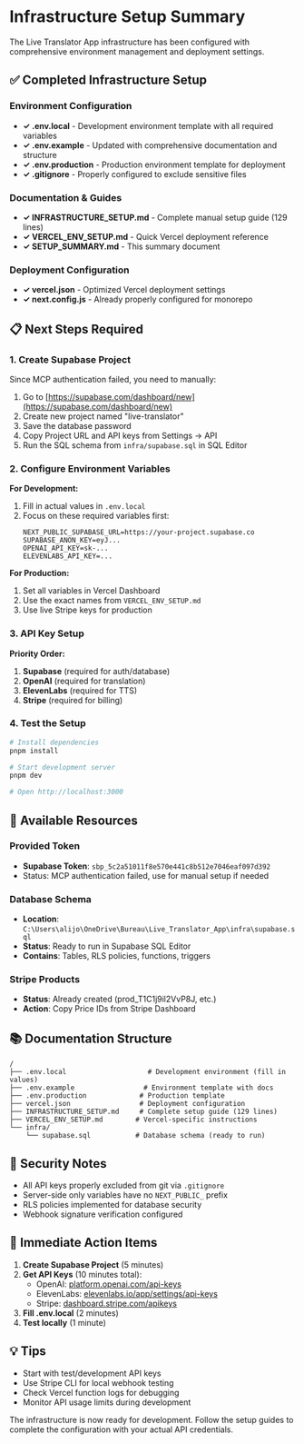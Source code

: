 # Infrastructure Setup Summary

The Live Translator App infrastructure has been configured with comprehensive environment management and deployment settings.

## ✅ Completed Infrastructure Setup

### Environment Configuration
- **✓ .env.local** - Development environment template with all required variables
- **✓ .env.example** - Updated with comprehensive documentation and structure  
- **✓ .env.production** - Production environment template for deployment
- **✓ .gitignore** - Properly configured to exclude sensitive files

### Documentation & Guides
- **✓ INFRASTRUCTURE_SETUP.md** - Complete manual setup guide (129 lines)
- **✓ VERCEL_ENV_SETUP.md** - Quick Vercel deployment reference
- **✓ SETUP_SUMMARY.md** - This summary document

### Deployment Configuration
- **✓ vercel.json** - Optimized Vercel deployment settings
- **✓ next.config.js** - Already properly configured for monorepo

## 📋 Next Steps Required

### 1. Create Supabase Project
Since MCP authentication failed, you need to manually:

1. Go to [https://supabase.com/dashboard/new](https://supabase.com/dashboard/new)
2. Create new project named "live-translator" 
3. Save the database password
4. Copy Project URL and API keys from Settings → API
5. Run the SQL schema from `infra/supabase.sql` in SQL Editor

### 2. Configure Environment Variables

**For Development:**
1. Fill in actual values in `.env.local`
2. Focus on these required variables first:
   ```
   NEXT_PUBLIC_SUPABASE_URL=https://your-project.supabase.co
   SUPABASE_ANON_KEY=eyJ...
   OPENAI_API_KEY=sk-...
   ELEVENLABS_API_KEY=...
   ```

**For Production:**
1. Set all variables in Vercel Dashboard
2. Use the exact names from `VERCEL_ENV_SETUP.md`
3. Use live Stripe keys for production

### 3. API Key Setup

**Priority Order:**
1. **Supabase** (required for auth/database)
2. **OpenAI** (required for translation)
3. **ElevenLabs** (required for TTS)
4. **Stripe** (required for billing)

### 4. Test the Setup

```bash
# Install dependencies
pnpm install

# Start development server  
pnpm dev

# Open http://localhost:3000
```

## 🔧 Available Resources

### Provided Token
- **Supabase Token**: `sbp_5c2a51011f8e570e441c8b512e7046eaf097d392`
- Status: MCP authentication failed, use for manual setup if needed

### Database Schema
- **Location**: `C:\Users\alijo\OneDrive\Bureau\Live_Translator_App\infra\supabase.sql`
- **Status**: Ready to run in Supabase SQL Editor
- **Contains**: Tables, RLS policies, functions, triggers

### Stripe Products
- **Status**: Already created (prod_T1C1j9il2VvP8J, etc.)
- **Action**: Copy Price IDs from Stripe Dashboard

## 📚 Documentation Structure

```
/
├── .env.local                    # Development environment (fill in values)
├── .env.example                 # Environment template with docs
├── .env.production             # Production template  
├── vercel.json                 # Deployment configuration
├── INFRASTRUCTURE_SETUP.md     # Complete setup guide (129 lines)
├── VERCEL_ENV_SETUP.md        # Vercel-specific instructions
└── infra/
    └── supabase.sql           # Database schema (ready to run)
```

## 🚨 Security Notes

- All API keys properly excluded from git via `.gitignore`
- Server-side only variables have no `NEXT_PUBLIC_` prefix
- RLS policies implemented for database security
- Webhook signature verification configured

## 🎯 Immediate Action Items

1. **Create Supabase Project** (5 minutes)
2. **Get API Keys** (10 minutes total):
   - OpenAI: [platform.openai.com/api-keys](https://platform.openai.com/api-keys)
   - ElevenLabs: [elevenlabs.io/app/settings/api-keys](https://elevenlabs.io/app/settings/api-keys)  
   - Stripe: [dashboard.stripe.com/apikeys](https://dashboard.stripe.com/apikeys)
3. **Fill .env.local** (2 minutes)
4. **Test locally** (1 minute)

## 💡 Tips

- Start with test/development API keys
- Use Stripe CLI for local webhook testing
- Check Vercel function logs for debugging
- Monitor API usage limits during development

The infrastructure is now ready for development. Follow the setup guides to complete the configuration with your actual API credentials.